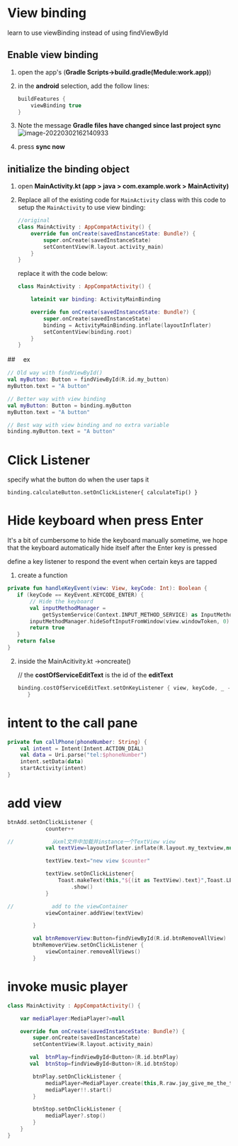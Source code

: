 # View binding

learn to use viewBinding instead of using findViewById

## Enable view binding



1. open the app's    (**Gradle Scripts->build.gradle(Medule:work.app)**)

2. in the **android** selection, add the follow lines:

   ```kotlin
   buildFeatures {
       viewBinding true
   }
   ```

3. Note the message **Gradle files have changed since last project sync**
   ![image-20220302162140933](C:\Users\Admin\AppData\Roaming\Typora\typora-user-images\image-20220302162140933.png)

4. press **sync now**

   

## initialize the binding object

1. open **MainActivity.kt (app > java > com.example.work > MainActivity)**

2. Replace all of the existing code for `MainActivity` class with this code to setup the `MainActivity` to use view binding:

   ```kotlin
   //original
   class MainActivity : AppCompatActivity() {
       override fun onCreate(savedInstanceState: Bundle?) {
           super.onCreate(savedInstanceState)
           setContentView(R.layout.activity_main)
       }
   }
   ```
	
	replace it with the code below:
	
	```kotlin
    class MainActivity : AppCompatActivity() {
	
        lateinit var binding: ActivityMainBinding
	
        override fun onCreate(savedInstanceState: Bundle?) {
            super.onCreate(savedInstanceState)
            binding = ActivityMainBinding.inflate(layoutInflater)
            setContentView(binding.root)
        }
    }
	```

##　 ex

```kotlin
// Old way with findViewById()
val myButton: Button = findViewById(R.id.my_button)
myButton.text = "A button"

// Better way with view binding
val myButton: Button = binding.myButton
myButton.text = "A button"

// Best way with view binding and no extra variable
binding.myButton.text = "A button"
```





# Click Listener

specify what the button do when the user taps it

```ko
binding.calculateButton.setOnClickListener{ calculateTip() } 
```



# Hide keyboard when press Enter

It's a bit of cumbersome to hide the keyboard manually sometime, we hope that the keyboard automatically hide itself after the Enter key is pressed

define a key listener to respond the event when certain keys are tapped



1. create a function

```kotlin
private fun handleKeyEvent(view: View, keyCode: Int): Boolean {
   if (keyCode == KeyEvent.KEYCODE_ENTER) {
       // Hide the keyboard
       val inputMethodManager =
           getSystemService(Context.INPUT_METHOD_SERVICE) as InputMethodManager
       inputMethodManager.hideSoftInputFromWindow(view.windowToken, 0)
       return true
   }
   return false
}
```



2. inside the MainAcitivity.kt ->oncreate()

   // the **costOfServiceEditText** is the id of the **editText**

   ```kotlin
   binding.costOfServiceEditText.setOnKeyListener { view, keyCode, _ -> handleKeyEvent(view, keyCode)
      }
   ```



# intent to the call pane

```kotlin
private fun callPhone(phoneNumber: String) {
    val intent = Intent(Intent.ACTION_DIAL)
    val data = Uri.parse("tel:$phoneNumber")
    intent.setData(data)
    startActivity(intent)
}
```

# add view

```kotlin
btnAdd.setOnClickListener {
            counter++

//            从xml文件中加载并instance一个TextView view
            val textView=layoutInflater.inflate(R.layout.my_textview,null) as TextView

            textView.text="new view $counter"

            textView.setOnClickListener{
                Toast.makeText(this,"${(it as TextView).text}",Toast.LENGTH_SHORT)
                    .show()
            }

//            add to the viewContainer
            viewContainer.addView(textView)

        }

        val btnRemoverView:Button=findViewById(R.id.btnRemoveAllView)
        btnRemoverView.setOnClickListener {
            viewContainer.removeAllViews()
        }
```





# invoke music player

```kotlin
class MainActivity : AppCompatActivity() {

    var mediaPlayer:MediaPlayer?=null

    override fun onCreate(savedInstanceState: Bundle?) {
        super.onCreate(savedInstanceState)
        setContentView(R.layout.activity_main)

       val  btnPlay=findViewById<Button>(R.id.btnPlay)
       val  btnStop=findViewById<Button>(R.id.btnStop)

        btnPlay.setOnClickListener {
            mediaPlayer=MediaPlayer.create(this,R.raw.jay_give_me_the_time_of_a_song)
            mediaPlayer!!.start()
        }

        btnStop.setOnClickListener {
            mediaPlayer?.stop()
        }
    }
}
```
